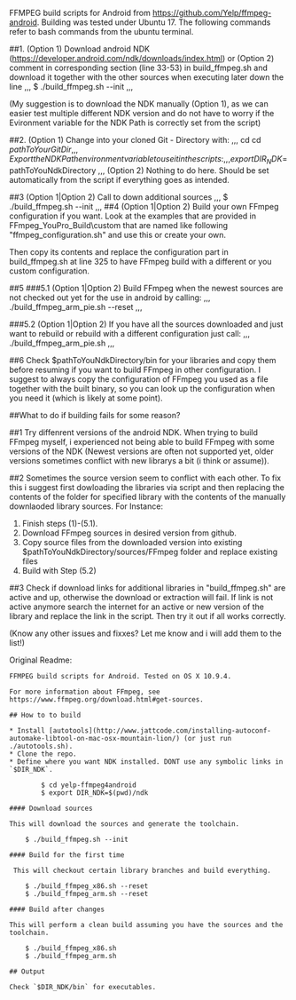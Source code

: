 FFMPEG build scripts for Android from https://github.com/Yelp/ffmpeg-android.
Building was tested under Ubuntu 17.
The following commands refer to bash commands from the ubuntu terminal.

##1. 
(Option 1) Download android NDK (https://developer.android.com/ndk/downloads/index.html) or
(Option 2) comment in corresponding section (line 33-53) in build_ffmpeg.sh and
download it together with the other sources when executing later down the line
,,,
$ ./build_ffmpeg.sh --init
,,,

(My suggestion is to download the NDK manually (Option 1), as we can easier test multiple different NDK version and do not have to worry if the Evironment variable for the NDK 
Path is correctly set from the script)

##2.
(Option 1)
Change into your cloned Git - Directory with:
,,,
cd
cd $pathToYourGitDir
,,,
Export the NDK Path environment variable to use it in the scripts:
,,,
export DIR_NDK=$pathToYouNdkDirectory
,,,
(Option 2)
Nothing to do here. Should be set automatically from the script if everything goes as intended.

##3
(Option 1|Option 2)
Call to down additional sources
,,,
$ ./build_ffmpeg.sh --init
,,,
##4
(Option 1|Option 2)
Build your own FFmpeg configuration if you want.
Look at the examples that are provided in FFmpeg_YouPro_Build\custom that are named like following "ffmpeg_configuration.sh" and 
use this or create your own.

Then copy its contents and replace the configuration part in build_ffmpeg.sh at line 325 to have FFmpeg build with a different or you custom configuration.

##5
###5.1
(Option 1|Option 2)
Build FFmpeg when the newest sources are not checked out yet for the use in android by calling:
,,,
./build_ffmpeg_arm_pie.sh --reset
,,,

###5.2
(Option 1|Option 2)
If you have all the sources downloaded and just want to rebuild or rebuild with a different configuration just call:
,,,
./build_ffmpeg_arm_pie.sh
,,,

##6
Check $pathToYouNdkDirectory/bin for your libraries and copy them before resuming if you want to build FFmpeg in other configuration.
I suggest to always copy the configuration of FFmpeg you used as a file together with the built binary, so you can look up the configuration when you need it (which is likely at some point).


##What to do if building fails for some reason?

##1
Try diffenrent versions of the android NDK.
When trying to build FFmpeg myself, i experienced not being able to build FFmpeg with some versions of the NDK 
(Newest versions are often not supported yet, older versions sometimes conflict with new librarys a bit (i think or assume)).

##2
Sometimes the source version seem to conflict with each other.
To fix this i suggest first dowloading the libraries via script and then replacing the contents of the folder for specified library with the contents of the manually downlaoded library sources.
For Instance:
1. Finish steps (1)-(5.1).
2. Download FFmpeg sources in desired version from github.
3. Copy source files from the downloaded version into existing $pathToYouNdkDirectory/sources/FFmpeg folder and replace existing files
4. Build with Step (5.2) 

##3
Check if download links for additional libraries in "build_ffmpeg.sh" are active and up, otherwise the download or extraction will fail.
If link is not active anymore search the internet for an active or new version of the library and replace the link in the script.
Then try it out if all works correctly.


(Know any other issues and fixxes? Let me know and i will add them to the list!)


Original Readme:

```
FFMPEG build scripts for Android. Tested on OS X 10.9.4.

For more information about FFmpeg, see https://www.ffmpeg.org/download.html#get-sources.

## How to to build

* Install [autotools](http://www.jattcode.com/installing-autoconf-automake-libtool-on-mac-osx-mountain-lion/) (or just run ./autotools.sh).
* Clone the repo.
* Define where you want NDK installed. DONT use any symbolic links in `$DIR_NDK`.

        $ cd yelp-ffmpeg4android
        $ export DIR_NDK=$(pwd)/ndk

#### Download sources

This will download the sources and generate the toolchain.

    $ ./build_ffmpeg.sh --init

#### Build for the first time

 This will checkout certain library branches and build everything.

    $ ./build_ffmpeg_x86.sh --reset
    $ ./build_ffmpeg_arm.sh --reset

#### Build after changes

This will perform a clean build assuming you have the sources and the toolchain.

    $ ./build_ffmpeg_x86.sh
    $ ./build_ffmpeg_arm.sh

## Output

Check `$DIR_NDK/bin` for executables.
```